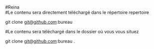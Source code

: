 #Reina  
#Le contenu sera directement téléchargé dans le répertoire repertoire

git clone git@github.com:bureau

#Le contenu sera téléchargé dans le dossier où vous vous situez

git clone git@github.com:bureau .
